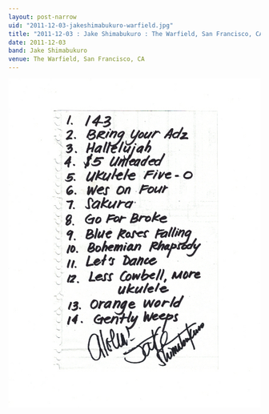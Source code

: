 ```yaml
---
layout: post-narrow
uid: "2011-12-03-jakeshimabukuro-warfield.jpg"
title: "2011-12-03 : Jake Shimabukuro : The Warfield, San Francisco, CA"
date: 2011-12-03
band: Jake Shimabukuro
venue: The Warfield, San Francisco, CA
---
```


<div class="showcase">
  <img src="/img/2011/12/20111203-JakeShimabukuro-Warfield.jpg" alt="2011-12-03-jakeshimabukuro-warfield.jpg">
</div>
